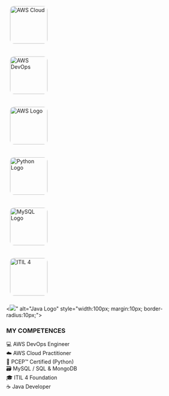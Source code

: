 <p align="left" style="margin-top: 20px;">
  <!-- AWS Cloud -->
  <img src="https://github.com/user-attachments/assets/8a04b91f-d8b1-4dc9-a500-d534814a3fa6" 
       alt="AWS Cloud" 
       style="width:100px; margin:10px; border-radius:10px;">
  
  <!-- AWS DevOps -->
  <img src="https://github.com/user-attachments/assets/52f04e85-f213-4a22-967f-35db71ab6d0e" 
       alt="AWS DevOps" 
       style="width:100px; margin:10px; border-radius:10px;">
  
  <!-- AWS Logo -->
  <img src="https://github.com/user-attachments/assets/3f5fc134-4947-441e-b3b6-fb5e21f0b045" 
       alt="AWS Logo" 
       style="width:100px; margin:10px; border-radius:10px;">
  
  <!-- Python Logo -->
  <img src="https://github.com/user-attachments/assets/b542d7a7-0942-4483-a97e-6903399b4df1" 
       alt="Python Logo" 
       style="width:100px; margin:10px; border-radius:10px;">
  
  <!-- MySQL Logo -->
  <img src="https://github.com/user-attachments/assets/1303cc46-81a8-4acb-859a-8ec8d33cbb79" 
       alt="MySQL Logo" 
       style="width:100px; margin:10px; border-radius:10px;">
  
  <!-- ITIL 4 -->
  <img src="https://github.com/user-attachments/assets/c3394a54-ec74-419f-b75b-07c958edc242" 
       alt="ITIL 4" 
       style="width:100px; margin:10px; border-radius:10px;">

  <!-- Java Logo (if you upload later, replace this link) -->
  <<img src="https://github.com/user-attachments/assets/bce75901-d05d-4894-857f-da2ebb495602" />" 
       alt="Java Logo" 
       style="width:100px; margin:10px; border-radius:10px;">
</p>

<h3 align="left">MY COMPETENCES</h3>

<ul align="left" style="list-style-type: none; padding: 0;">
  <li>💻 AWS DevOps Engineer</li>
  <li>☁️ AWS Cloud Practitioner</li>
  <li>🐍 PCEP™ Certified (Python)</li>
  <li>🗃️ MySQL / SQL & MongoDB</li>
  <li>🎓 ITIL 4 Foundation</li>
  <li>☕ Java Developer</li>
</ul>

